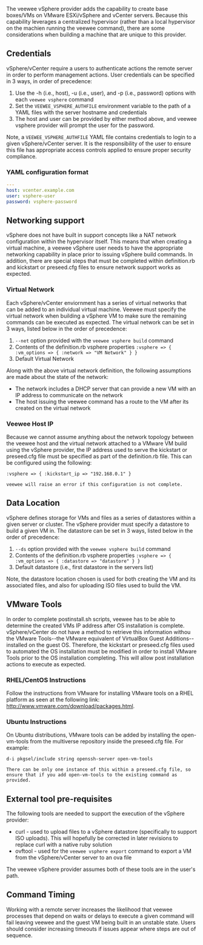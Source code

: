 The veewee vSphere provider adds the capability to create base boxes/VMs on VMware ESXi/vSphere and vCenter servers. Because this capability leverages a centralized hypervisor (rather than a local hypervisor on the machien running the veewee command), there are some considerations when building a machine that are unique to this provider.

## Credentials

vSphere/vCenter require a users to authenticate actions the remote server in order to perform management actions. User credentials can be specified in 3 ways, in order of precedence:

1. Use the -h (i.e., host), -u (i.e., user), and -p (i.e., password) options with each `veewee vsphere` command
2. Set the `VEEWEE_VSPHERE_AUTHFILE` environment variable to the path of a YAML files with the server hostname and credentials
3. The host and user can be provided by either method above, and veewee vsphere provider will prompt the user for the password.

Note, a `VEEWEE_VSPHERE_AUTHFILE` YAML file contains credentials to login to a given vSphere/vCenter server. It is the responsibility of the user to ensure this file has appropriate access controls applied to ensure proper security compliance.

### YAML configuration format

```yaml
---
host: vcenter.example.com
user: vsphere-user
password: vsphere-password
```

## Networking support

vSphere does not have built in support concepts like a NAT network configuration within the hypervisor itself. This means that when creating a virtual machine, a veewee vSphere user needs to have the appropriate networking capability in place prior to issuing vSphere build commands. In addition, there are special steps that must be completed within definition.rb and kickstart or preseed.cfg files to ensure network support works as expected.

### Virtual Network

Each vSphere/vCenter enviornment has a series of virtual networks that can be added to an individual virtual machine. Veewee must specify the virtual network when building a vSphere VM to make sure the remaining commands can be executed as expected. The virtual network can be set in 3 ways, listed below in the order of precedence:

1. `--net` option provided with the `veewee vsphere build` command 
2. Contents of the definition.rb vsphere properties `:vsphere => { :vm_options => { :network => "VM Network" } }`
3. Default Virtual Network

Along with the above virtual network definition, the following assumptions are made about the state of the network:

* The network includes a DHCP server that can provide a new VM with an IP address to communicate on the network
* The host issuing the veewee command has a route to the VM after its created on the virtual network

### Veewee Host IP

Because we cannot assume anything about the network topology between the veewee host and the virtual network attached to a VMware VM build using the vSphere provider, the IP address used to serve the kickstart or preseed.cfg file must be specified as part of the definition.rb file. This can be configured using the following:

    :vsphere => { :kickstart_ip => "192.168.0.1" }

    veewee will raise an error if this configuration is not complete.

## Data Location

vSphere defines storage for VMs and files as a series of datastores within a given server or cluster. The vSphere provider must specify a datastore to build a given VM in. The datastore can be set in 3 ways, listed below in the order of precedence:

1. `--ds` option provided with the `veewee vsphere build` command 
2. Contents of the definition.rb vsphere properties `:vsphere => { :vm_options => { :datastore => "datastore" } }`
3. Default datastore (i.e., first datastore in the servers list)

Note, the datastore location chosen is used for both creating the VM and its associated files, and also for uploading ISO files used to build the VM.

## VMware Tools

In order to complete postinstall.sh scripts, veewee has to be able to determine the created VMs IP address after OS installation is complete. vSphere/vCenter do not have a method to retrieve this information withou the VMware Tools--the VMware equivalent of VirtualBox Guest Additions--installed on the guest OS. Therefore, the kickstart or preseed.cfg files used to automated the OS installation must be modified in order to install VMware Tools prior to the OS installation completing. This will allow post installation actions to execute as expected.

### RHEL/CentOS Instructions

Follow the instructions from VMware for installing VMware tools on a RHEL platform as seen at the following link: http://www.vmware.com/download/packages.html.

### Ubuntu Instructions

On Ubuntu distributions, VMware tools can be added by installing the open-vm-tools from the multiverse repository inside the preseed.cfg file. For example:

    d-i pkgsel/include string openssh-server open-vm-tools

    There can be only one instance of this within a preseed.cfg file, so ensure that if you add open-vm-tools to the existing command as provided.

## External tool pre-requisites

The following tools are needed to support the execution of the vSphere provider:

* curl - used to upload files to a vSphere datastore (specifically to support ISO uploads). This will hopefully be corrected in later revisions to replace curl with a native ruby solution
* ovftool - used for the `veewee vsphere export` command to export a VM from the vSphere/vCenter server to an ova file

The veewee vSphere provider assumes both of these tools are in the user's path.

## Command Timing

Working with a remote server increases the likelihood that veewee processes that depend on waits or delays to execute a given command will fail leaving veewee and the guest VM being built in an unstable state. Users should consider increasing timeouts if issues appear where steps are out of sequence.
